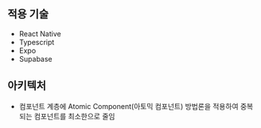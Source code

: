 ## 적용 기술

- React Native
- Typescript
- Expo
- Supabase

## 아키텍처

- 컴포넌트 계층에 Atomic Component(아토믹 컴포넌트) 방법론을 적용하여 중복되는 컴포넌트를 최소한으로 줄임
